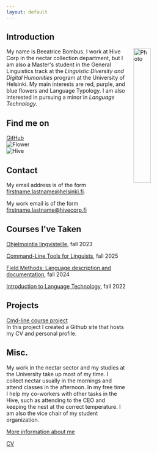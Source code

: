 ```yaml
---
layout: default
---
```


## Introduction

<img src="https://www.publicdomainpictures.net/pictures/110000/velka/bumble-bee-on-flower-1414773531FiP.jpg" alt="Photo" hspace="20" width="30%" align="right"/> My name is Beeatrice Bombus. I work at Hive Corp in the nectar collection department, but I am also a Master's student in the General Linguistics track at the _Linguistic Diversity and Digital Humanities_ program at the University of Helsinki. My main interests are red, purple, and blue flowers and Language Typology. I am also interested in pursuing a minor in _Language Technology._

## Find me on

[GitHub](https://github.com/helloaino)  
![Flower](https://duckduckgo.com/?q=bumble+bee+in+flower&iar=images&t=newext&atb=v460-1)  
![Hive](https://duckduckgo.com/?q=bumble+bee+hive&iar=images&t=newext&atb=v460-1)  

## Contact

My email address is of the form firstname.lastname@helsinki.fi. 

My work email is of the form firstname.lastname@hivecorp.fi

## Courses I've Taken

[Ohjelmointia lingvisteille](https://studies.helsinki.fi/courses/course-unit/otm-211905a1-e420-4ece-b6a5-978b56aa8851/KIK-LG208), fall 2023

[Command-Line Tools for Linguists](https://studies.helsinki.fi/kurssit/opintojakso/otm-92ee484e-456b-409f-a397-d9d2b6e40a2f/KIK-LG221), fall 2025

[Field Methods: Language description and documentation](https://studies.helsinki.fi/kurssit/opintojakso/otm-23a12b38-2c6a-4b80-8fa5-9dab0e566ad6/LDA-L315), fall 2024

[Introduction to Language Technology](https://studies.helsinki.fi/courses/course-unit/otm-96b452f8-1f60-4696-8f0e-50559973b315), fall 2022

## Projects

[Cmd-line course project](https://helloaino.github.io)  
In this project I created a Github site that hosts my CV and personal profile.

## Misc. 
My work in the nectar sector and my studies at the University take up most of my time. I collect nectar usually in the mornings and attend classes in the afternoon. In my free time I help my co-workers with other tasks in the Hive, such as attending to the CEO and keeping the nest at the correct temperature. I am also the vice chair of my student organization. 

[More information about me](https://en.wikipedia.org/wiki/Bumblebee)
 
[CV](https://www.overleaf.com/read/bjctmgvvvtwq#04766d)
